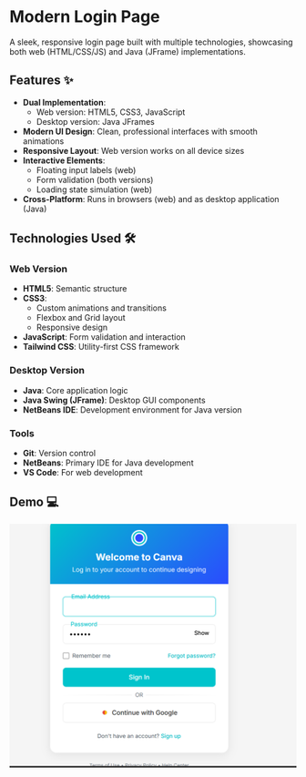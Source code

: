# Modern Login Page

A sleek, responsive login page built with multiple technologies, showcasing both web (HTML/CSS/JS) and Java (JFrame) implementations.

## Features ✨

- **Dual Implementation**:
  - Web version: HTML5, CSS3, JavaScript
  - Desktop version: Java JFrames
- **Modern UI Design**: Clean, professional interfaces with smooth animations
- **Responsive Layout**: Web version works on all device sizes
- **Interactive Elements**:
  - Floating input labels (web)
  - Form validation (both versions)
  - Loading state simulation (web)
- **Cross-Platform**: Runs in browsers (web) and as desktop application (Java)

## Technologies Used 🛠️

### Web Version
- **HTML5**: Semantic structure
- **CSS3**: 
  - Custom animations and transitions
  - Flexbox and Grid layout
  - Responsive design
- **JavaScript**: Form validation and interaction
- **Tailwind CSS**: Utility-first CSS framework

### Desktop Version
- **Java**: Core application logic
- **Java Swing (JFrame)**: Desktop GUI components
- **NetBeans IDE**: Development environment for Java version

### Tools
- **Git**: Version control
- **NetBeans**: Primary IDE for Java development
- **VS Code**: For web development

## Demo 💻
![1](Screenshot%202025-06-19%20232359.png)


